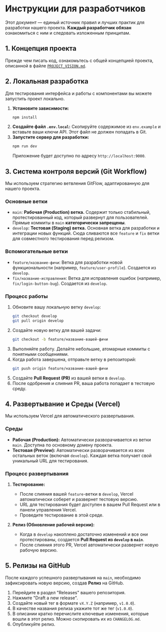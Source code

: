 # Инструкции для разработчиков

Этот документ — единый источник правил и лучших практик для разработки нашего проекта. **Каждый разработчик обязан** ознакомиться с ним и следовать изложенным принципам.

## 1. Концепция проекта

Прежде чем писать код, ознакомьтесь с общей концепцией проекта, описанной в файле [`PROJECT_VISION.md`](PROJECT_VISION.md).

## 2. Локальная разработка

Для тестирования интерфейса и работы с компонентами вы можете запустить проект локально.

1.  **Установите зависимости:**
    ```bash
    npm install
    ```
2.  **Создайте файл `.env.local`:** Скопируйте содержимое из `env.example` и вставьте ваши ключи API. Этот файл не должен попадать в Git.
3.  **Запустите сервер для разработки:**
    ```bash
    npm run dev
    ```
    Приложение будет доступно по адресу `http://localhost:9000`.

## 3. Система контроля версий (Git Workflow)

Мы используем стратегию ветвления GitFlow, адаптированную для нашего проекта.

### Основные ветки

*   `main`: **Рабочая (Production) ветка.** Содержит только стабильный, протестированный код, который развернут для пользователей. Прямые коммиты в `main` **категорически запрещены**.
*   `develop`: **Тестовая (Staging) ветка.** Основная ветка для разработки и интеграции новых функций. Сюда сливаются все `feature` и `fix` ветки для совместного тестирования перед релизом.

### Вспомогательные ветки

*   `feature/название-фичи`: Ветка для разработки новой функциональности (например, `feature/user-profile`). Создается из `develop`.
*   `fix/название-исправления`: Ветка для исправления ошибок (например, `fix/login-button-bug`). Создается из `develop`.

### Процесс работы

1.  Обновите вашу локальную ветку `develop`:
    ```bash
    git checkout develop
    git pull origin develop
    ```
2.  Создайте новую ветку для вашей задачи:
    ```bash
    git checkout -b feature/название-вашей-фичи
    ```
3.  Выполняйте работу. Делайте небольшие, атомарные коммиты с понятными сообщениями.
4.  Когда работа завершена, отправьте ветку в репозиторий:
    ```bash
    git push origin feature/название-вашей-фичи
    ```
5.  Создайте **Pull Request (PR)** из вашей ветки в `develop`.
6.  После одобрения и слияния PR, ваша работа попадает в тестовую среду.

## 4. Развертывание и Среды (Vercel)

Мы используем Vercel для автоматического развертывания.

### Среды

*   **Рабочая (Production):** Автоматически разворачивается из ветки `main`. Доступна по основному домену проекта.
*   **Тестовая (Preview):** Автоматически разворачивается из всех остальных веток (включая `develop`). Каждая ветка получает свой уникальный URL для тестирования.

### Процесс развертывания

1.  **Тестирование:**
    *   После слияния вашей `feature`-ветки в `develop`, Vercel автоматически соберет и развернет тестовую версию.
    *   URL для тестирования будет доступен в вашем Pull Request или в панели управления Vercel.
    *   Проведите тестирование в этой среде.

2.  **Релиз (Обновление рабочей версии):**
    *   Когда в `develop` накоплено достаточно изменений и все они протестированы, создается **Pull Request из `develop` в `main`**.
    *   После слияния этого PR, Vercel автоматически развернет новую рабочую версию.

## 5. Релизы на GitHub

После каждого успешного развертывания на `main`, необходимо зафиксировать новую версию, создав **Релиз** на GitHub.

1.  Перейдите в раздел "Releases" вашего репозитория.
2.  Нажмите "Draft a new release".
3.  Создайте новый тег в формате `vX.Y.Z` (например, `v1.0.0`).
4.  В качестве названия релиза укажите тот же тег (`v1.0.0`).
5.  В описании кратко перечислите ключевые изменения, которые вошли в этот релиз. Можно скопировать их из `CHANGELOG.md`.
6.  Опубликуйте релиз.
